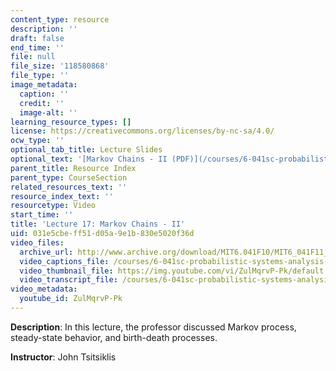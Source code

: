 ```yaml
---
content_type: resource
description: ''
draft: false
end_time: ''
file: null
file_size: '118580868'
file_type: ''
image_metadata:
  caption: ''
  credit: ''
  image-alt: ''
learning_resource_types: []
license: https://creativecommons.org/licenses/by-nc-sa/4.0/
ocw_type: ''
optional_tab_title: Lecture Slides
optional_text: '[Markov Chains - II (PDF)](/courses/6-041sc-probabilistic-systems-analysis-and-applied-probability-fall-2013/resources/mit6_041scf13_l17)'
parent_title: Resource Index
parent_type: CourseSection
related_resources_text: ''
resource_index_text: ''
resourcetype: Video
start_time: ''
title: 'Lecture 17: Markov Chains - II'
uid: 031e5cbe-ff51-d05a-9e1b-830e5020f36d
video_files:
  archive_url: http://www.archive.org/download/MIT6.041F10/MIT6_041F11_lec17_300k.mp4
  video_captions_file: /courses/6-041sc-probabilistic-systems-analysis-and-applied-probability-fall-2013/ZulMqrvP-Pk_captions.webvtt
  video_thumbnail_file: https://img.youtube.com/vi/ZulMqrvP-Pk/default.jpg
  video_transcript_file: /courses/6-041sc-probabilistic-systems-analysis-and-applied-probability-fall-2013/ZulMqrvP-Pk_transcript.pdf
video_metadata:
  youtube_id: ZulMqrvP-Pk
---
```

**Description**: In this lecture, the professor discussed Markov process, steady-state behavior, and birth-death processes.

**Instructor**: John Tsitsiklis
